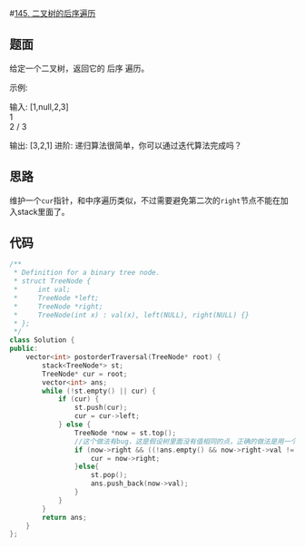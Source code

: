 #[145. 二叉树的后序遍历](https://leetcode-cn.com/problems/binary-tree-postorder-traversal/)

## 题面

给定一个二叉树，返回它的 后序 遍历。

示例:

输入: [1,null,2,3]  
   1
    \
     2
    /
   3 

输出: [3,2,1]
进阶: 递归算法很简单，你可以通过迭代算法完成吗？

## 思路

维护一个`cur`指针，和中序遍历类似，不过需要避免第二次的`right`节点不能在加入stack里面了。

## 代码

```c++
/**
 * Definition for a binary tree node.
 * struct TreeNode {
 *     int val;
 *     TreeNode *left;
 *     TreeNode *right;
 *     TreeNode(int x) : val(x), left(NULL), right(NULL) {}
 * };
 */
class Solution {
public:
    vector<int> postorderTraversal(TreeNode* root) {
        stack<TreeNode*> st;
        TreeNode* cur = root;
        vector<int> ans;
        while (!st.empty() || cur) {
            if (cur) {
                st.push(cur);
                cur = cur->left;
            } else {
                TreeNode *now = st.top();
              	//这个做法有bug，这是假设树里面没有值相同的点，正确的做法是用一个pre指针记录。
                if (now->right && ((!ans.empty() && now->right->val != ans.back()) || ans.empty())) {
                    cur = now->right;
                }else{
                    st.pop();
                    ans.push_back(now->val);
                }
            }
        }
        return ans;
    }
};
```

